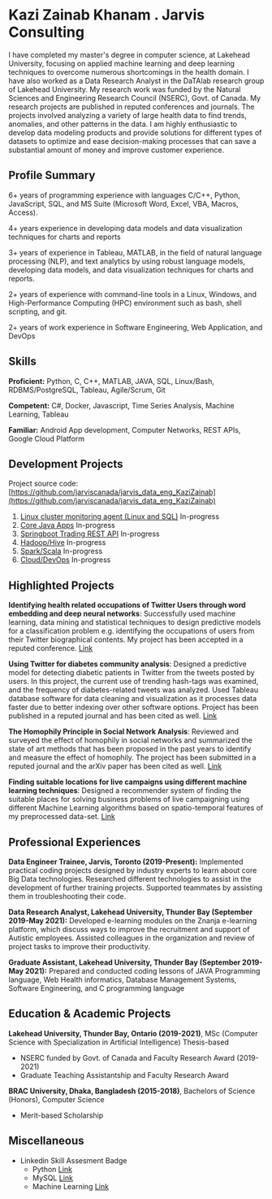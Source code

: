 # Kazi Zainab Khanam . Jarvis Consulting

  I have completed my master's degree in computer science, at Lakehead University, focusing on applied 
  machine learning and deep learning techniques to overcome numerous shortcomings in the health 
  domain. I have also worked as a Data Research Analyst in the DaTAlab research group of Lakehead University. My 
  research work was funded by the Natural Sciences and Engineering Research Council (NSERC), Govt. of 
  Canada. My research projects are published in reputed conferences and journals. The projects involved 
  analyzing a variety of large health data to find trends, anomalies, and other patterns in the data. 
  I am highly enthusiastic to develop data modeling products and provide solutions for different 
  types of datasets to optimize and ease decision-making processes that can save a substantial amount of 
  money and improve customer experience. 

## Profile Summary

6+ years of programming experience with languages C/C++, Python, JavaScript, SQL,  and MS Suite (Microsoft Word, Excel, VBA, Macros, Access).

4+ years experience in developing data models and data visualization techniques for charts and reports

3+ years of experience in Tableau, MATLAB, in the field of natural language processing (NLP), and text analytics by using robust language models, developing data models, and data visualization techniques for charts and reports.

2+ years of experience with command-line tools in a Linux, Windows, and High-Performance Computing (HPC)  environment such as bash, shell scripting, and git.

2+ years of work experience in Software Engineering, Web Application, and DevOps


## Skills

**Proficient:**  Python, C, C++, MATLAB, JAVA, SQL, Linux/Bash, RDBMS/PostgreSQL, Tableau, Agile/Scrum, Git

**Competent:** C#, Docker, Javascript, Time Series Analysis, Machine Learning, Tableau

**Familiar:**  Android App development, Computer Networks, REST APIs, Google Cloud Platform

## Development Projects

Project source code: [https://github.com/jarviscanada/jarvis_data_eng_KaziZainab](https://github.com/jarviscanada/jarvis_data_eng_KaziZainab)

1. [Linux cluster monitoring agent (Linux and SQL)](./linux_sql) In-progress
2. [Core Java Apps](./core_java) In-progress
3. [Springboot Trading REST API](./springboot) In-progress
4. [Hadoop/Hive](./hadoop) In-progress
5. [Spark/Scala](./spark) In-progress
6. [Cloud/DevOps](./cloud_devops) In-progress



## Highlighted Projects
**Identifying health related occupations of Twitter Users through word embedding and deep neural networks**: Successfully used machine learning, data mining and statistical techniques to design predictive models for a classification problem e.g. identifying the occupations of users from their Twitter biographical contents. My project has been accepted in a reputed conference. [Link](https://www.researchgate.net/profile/Vijay-Mago/publication/349929541_Identifying_health_related_occupations_of_Twitter_Users_through_word_embedding_and_deep_neural_networks/links/6069fbf892851c91b1a2be81/Identifying-health-related-occupations-of-Twitter-Users-through-word-embedding-and-deep-neural-networks.pdf)


**Using Twitter for diabetes community analysis**: Designed a predictive model for detecting diabetic patients in Twitter from the tweets posted by users. In this project, the current use of trending hash-tags was examined, and the frequency of diabetes-related tweets was analyzed. Used Tableau database software for data cleaning and visualization as it processes data faster due to better indexing over other software options. Project has been published in a reputed journal and has been cited as well. [Link](https://github.com/jarviscanada/jarvis_data_eng_KaziZainab)

**The Homophily Principle in Social Network Analysis**:  Reviewed and surveyed the effect of homophily in social networks and summarized the state of art methods that has been proposed in the past years to identify and measure the effect of homophily. The project has been submitted in a reputed journal and the arXiv paper has been cited as well. [Link](https://arxiv.org/abs/2008.10383)
 
**Finding suitable locations for live campaigns using different machine learning techniques**:  Designed a recommender system of finding the suitable places for solving business problems of live campaigning using different Machine Learning algorithms based on spatio-temporal features of my preprocessed data-set. [Link](http://dspace.bracu.ac.bd/xmlui/handle/10361/10961)



## Professional Experiences

**Data Engineer Trainee,  Jarvis, Toronto (2019-Present):** Implemented practical coding projects designed by industry experts to learn about core Big Data technologies. Researched different technologies to assist in the development of further training projects. Supported teammates by assisting them in troubleshooting their code.

**Data Research Analyst, Lakehead University, Thunder Bay (September 2019-May 2021):** Developed e-learning modules on the Znanja e-learning platform, which discuss ways to improve the recruitment and support of Autistic employees. Assisted colleagues in the organization and review of project tasks to improve their productivity.

**Graduate Assistant, Lakehead University, Thunder Bay (September 2019-May 2021):** Prepared and conducted coding lessons of JAVA Programming language, Web Health informatics, Database Management Systems, Software Engineering, and C programming language


## Education & Academic Projects

**Lakehead University, Thunder Bay, Ontario (2019-2021)**, MSc (Computer Science with Specialization  in Artificial Intelligence) Thesis-based
- NSERC funded by Govt. of Canada and Faculty Research Award  (2019-2021)
- Graduate Teaching Assistantship and Faculty Research Award 

**BRAC University, Dhaka, Bangladesh (2015-2018)**, Bachelors of Science (Honors), Computer Science
- Merit-based Scholarship

## Miscellaneous
- Linkedin Skill Assesment Badge
  - Python [Link](https://www.linkedin.com/in/zainabkazi22/detail/assessments/Python%20(Programming%20Language)/report/)
  - MySQL [Link](https://www.linkedin.com/in/zainabkazi22/detail/assessments/MySQL/report/)
  - Machine Learning [Link](https://www.linkedin.com/in/zainabkazi22/detail/assessments/Machine%20Learning/report/)
